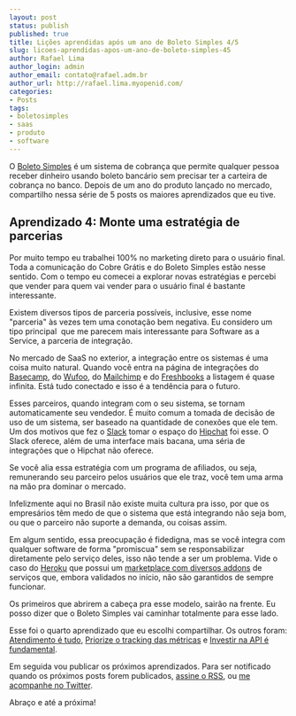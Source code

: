 ```yaml
---
layout: post
status: publish
published: true
title: Lições aprendidas após um ano de Boleto Simples 4/5
slug: licoes-aprendidas-apos-um-ano-de-boleto-simples-45
author: Rafael Lima
author_login: admin
author_email: contato@rafael.adm.br
author_url: http://rafael.lima.myopenid.com/
categories:
- Posts
tags:
- boletosimples
- saas
- produto
- software
---
```


O [Boleto Simples](https://boletosimples.com.br) é um sistema de cobrança que permite qualquer pessoa receber dinheiro usando boleto bancário sem precisar ter a carteira de cobrança no banco. Depois de um ano do produto lançado no mercado, compartilho nessa série de 5 posts os maiores aprendizados que eu tive.
## Aprendizado 4: Monte uma estrat&eacute;gia de parcerias



Por muito tempo eu trabalhei 100% no marketing direto para o usuário final. Toda a comunicação do Cobre Grátis e do Boleto Simples estão nesse sentido. Com o tempo eu comecei a explorar novas estratégias e percebi que vender para quem vai vender para o usuário final é bastante interessante.



Existem diversos tipos de parceria possíveis, inclusive, esse nome "parceria" às vezes tem uma conotação bem negativa. Eu considero um tipo principal  que me parecem mais interessante para Software as a Service, a parceria de integração.



No mercado de SaaS no exterior, a integração entre os sistemas é uma coisa muito natural. Quando você entra na página de integrações do [Basecamp](https://basecamp.com/extras), do [Wufoo](https://www.wufoo.com/partners/), do [Mailchimp](https://connect.mailchimp.com/) e do [Freshbooks](http://www.freshbooks.com/addons) a listagem é quase infinita. Está tudo conectado e isso é a tendência para o futuro.



Esses parceiros, quando integram com o seu sistema, se tornam automaticamente seu vendedor. É muito comum a tomada de decisão de uso de um sistema, ser baseado na quantidade de conexões que ele tem. Um dos motivos que fez o [Slack](https://slack.com/) tomar o espaço do [Hipchat](https://www.hipchat.com/) foi esse. O Slack oferece, além de uma interface mais bacana, uma séria de integrações que o Hipchat não oferece.



Se você alia essa estratégia com um programa de afiliados, ou seja, remunerando seu parceiro pelos usuários que ele traz, você tem uma arma na mão pra dominar o mercado.



Infelizmente aqui no Brasil não existe muita cultura pra isso, por que os empresários têm medo de que o sistema que está integrando não seja bom, ou que o parceiro não suporte a demanda, ou coisas assim.



Em algum sentido, essa preocupação é fidedigna, mas se você integra com qualquer software de forma "promiscua" sem se responsabilizar diretamente pelo serviço deles, isso não tende a ser um problema. Vide o caso do [Heroku](https://www.heroku.com/) que possui um [marketplace com diversos addons](https://addons.heroku.com/) de serviços que, embora validados no início, não são garantidos de sempre funcionar.



Os primeiros que abrirem a cabeça pra esse modelo, sairão na frente. Eu posso dizer que o Boleto Simples vai caminhar totalmente para esse lado.



Esse foi o quarto aprendizado que eu escolhi compartilhar. Os outros foram: [Atendimento é tudo](http://rafael.adm.br/p/lies-aprendidas-aps-um-ano-de-boleto-simples-15/), [Priorize o tracking das métricas](http://rafael.adm.br/p/licoes-aprendidas-apos-um-ano-de-boleto-simples-25/) e [Investir na API é fundamental](http://rafael.adm.br/p/licoes-aprendidas-apos-um-ano-de-boleto-simples-35/).



Em seguida vou publicar os próximos aprendizados. Para ser notificado quando os próximos posts forem publicados, [assine o RSS](https://feeds.feedburner.com/rafael_lima), ou [me acompanhe no Twitter](https://twitter.com/rafaelp).



Abraço e até a próxima!
